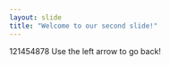 ```yaml
---
layout: slide
title: "Welcome to our second slide!"
---
```

121454878
Use the left arrow to go back!

